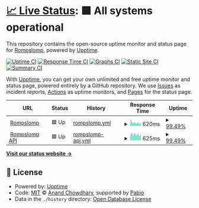 # [📈 Live Status](https://rompslomp.github.io/upptime): <!--live status--> **🟩 All systems operational**

This repository contains the open-source uptime monitor and status page for [Rompslomp](https://rompslomp.github.io/upptime), powered by [Upptime](https://github.com/upptime/upptime).

[![Uptime CI](https://github.com/rompslomp/upptime/workflows/Uptime%20CI/badge.svg)](https://github.com/rompslomp/upptime/actions?query=workflow%3A%22Uptime+CI%22)
[![Response Time CI](https://github.com/rompslomp/upptime/workflows/Response%20Time%20CI/badge.svg)](https://github.com/rompslomp/upptime/actions?query=workflow%3A%22Response+Time+CI%22)
[![Graphs CI](https://github.com/rompslomp/upptime/workflows/Graphs%20CI/badge.svg)](https://github.com/rompslomp/upptime/actions?query=workflow%3A%22Graphs+CI%22)
[![Static Site CI](https://github.com/rompslomp/upptime/workflows/Static%20Site%20CI/badge.svg)](https://github.com/rompslomp/upptime/actions?query=workflow%3A%22Static+Site+CI%22)
[![Summary CI](https://github.com/rompslomp/upptime/workflows/Summary%20CI/badge.svg)](https://github.com/rompslomp/upptime/actions?query=workflow%3A%22Summary+CI%22)

With [Upptime](https://upptime.js.org), you can get your own unlimited and free uptime monitor and status page, powered entirely by a GitHub repository. We use [Issues](https://github.com/rompslomp/upptime/issues) as incident reports, [Actions](https://github.com/rompslomp/upptime/actions) as uptime monitors, and [Pages](https://rompslomp.github.io/upptime) for the status page.

<!--start: status pages-->
<!-- This summary is generated by Upptime (https://github.com/upptime/upptime) -->
<!-- Do not edit this manually, your changes will be overwritten -->
<!-- prettier-ignore -->
| URL | Status | History | Response Time | Uptime |
| --- | ------ | ------- | ------------- | ------ |
| <img alt="" src="https://icons.duckduckgo.com/ip3/app.rompslomp.nl.ico" height="13"> [Rompslomp](https://app.rompslomp.nl/up) | 🟩 Up | [rompslomp.yml](https://github.com/rompslomp/uptime/commits/HEAD/history/rompslomp.yml) | <details><summary><img alt="Response time graph" src="./graphs/rompslomp/response-time-week.png" height="20"> 620ms</summary><br><a href="https://status.rompslomp.nl/history/rompslomp"><img alt="Response time 557" src="https://img.shields.io/endpoint?url=https%3A%2F%2Fraw.githubusercontent.com%2Frompslomp%2Fuptime%2FHEAD%2Fapi%2Frompslomp%2Fresponse-time.json"></a><br><a href="https://status.rompslomp.nl/history/rompslomp"><img alt="24-hour response time 431" src="https://img.shields.io/endpoint?url=https%3A%2F%2Fraw.githubusercontent.com%2Frompslomp%2Fuptime%2FHEAD%2Fapi%2Frompslomp%2Fresponse-time-day.json"></a><br><a href="https://status.rompslomp.nl/history/rompslomp"><img alt="7-day response time 620" src="https://img.shields.io/endpoint?url=https%3A%2F%2Fraw.githubusercontent.com%2Frompslomp%2Fuptime%2FHEAD%2Fapi%2Frompslomp%2Fresponse-time-week.json"></a><br><a href="https://status.rompslomp.nl/history/rompslomp"><img alt="30-day response time 566" src="https://img.shields.io/endpoint?url=https%3A%2F%2Fraw.githubusercontent.com%2Frompslomp%2Fuptime%2FHEAD%2Fapi%2Frompslomp%2Fresponse-time-month.json"></a><br><a href="https://status.rompslomp.nl/history/rompslomp"><img alt="1-year response time 557" src="https://img.shields.io/endpoint?url=https%3A%2F%2Fraw.githubusercontent.com%2Frompslomp%2Fuptime%2FHEAD%2Fapi%2Frompslomp%2Fresponse-time-year.json"></a></details> | <details><summary><a href="https://status.rompslomp.nl/history/rompslomp">99.49%</a></summary><a href="https://status.rompslomp.nl/history/rompslomp"><img alt="All-time uptime 99.84%" src="https://img.shields.io/endpoint?url=https%3A%2F%2Fraw.githubusercontent.com%2Frompslomp%2Fuptime%2FHEAD%2Fapi%2Frompslomp%2Fuptime.json"></a><br><a href="https://status.rompslomp.nl/history/rompslomp"><img alt="24-hour uptime 100.00%" src="https://img.shields.io/endpoint?url=https%3A%2F%2Fraw.githubusercontent.com%2Frompslomp%2Fuptime%2FHEAD%2Fapi%2Frompslomp%2Fuptime-day.json"></a><br><a href="https://status.rompslomp.nl/history/rompslomp"><img alt="7-day uptime 99.49%" src="https://img.shields.io/endpoint?url=https%3A%2F%2Fraw.githubusercontent.com%2Frompslomp%2Fuptime%2FHEAD%2Fapi%2Frompslomp%2Fuptime-week.json"></a><br><a href="https://status.rompslomp.nl/history/rompslomp"><img alt="30-day uptime 99.13%" src="https://img.shields.io/endpoint?url=https%3A%2F%2Fraw.githubusercontent.com%2Frompslomp%2Fuptime%2FHEAD%2Fapi%2Frompslomp%2Fuptime-month.json"></a><br><a href="https://status.rompslomp.nl/history/rompslomp"><img alt="1-year uptime 99.84%" src="https://img.shields.io/endpoint?url=https%3A%2F%2Fraw.githubusercontent.com%2Frompslomp%2Fuptime%2FHEAD%2Fapi%2Frompslomp%2Fuptime-year.json"></a></details>
| <img alt="" src="https://icons.duckduckgo.com/ip3/api.rompslomp.nl.ico" height="13"> [Rompslomp API](https://api.rompslomp.nl/api/v1/status) | 🟩 Up | [rompslomp-api.yml](https://github.com/rompslomp/uptime/commits/HEAD/history/rompslomp-api.yml) | <details><summary><img alt="Response time graph" src="./graphs/rompslomp-api/response-time-week.png" height="20"> 625ms</summary><br><a href="https://status.rompslomp.nl/history/rompslomp-api"><img alt="Response time 576" src="https://img.shields.io/endpoint?url=https%3A%2F%2Fraw.githubusercontent.com%2Frompslomp%2Fuptime%2FHEAD%2Fapi%2Frompslomp-api%2Fresponse-time.json"></a><br><a href="https://status.rompslomp.nl/history/rompslomp-api"><img alt="24-hour response time 444" src="https://img.shields.io/endpoint?url=https%3A%2F%2Fraw.githubusercontent.com%2Frompslomp%2Fuptime%2FHEAD%2Fapi%2Frompslomp-api%2Fresponse-time-day.json"></a><br><a href="https://status.rompslomp.nl/history/rompslomp-api"><img alt="7-day response time 625" src="https://img.shields.io/endpoint?url=https%3A%2F%2Fraw.githubusercontent.com%2Frompslomp%2Fuptime%2FHEAD%2Fapi%2Frompslomp-api%2Fresponse-time-week.json"></a><br><a href="https://status.rompslomp.nl/history/rompslomp-api"><img alt="30-day response time 577" src="https://img.shields.io/endpoint?url=https%3A%2F%2Fraw.githubusercontent.com%2Frompslomp%2Fuptime%2FHEAD%2Fapi%2Frompslomp-api%2Fresponse-time-month.json"></a><br><a href="https://status.rompslomp.nl/history/rompslomp-api"><img alt="1-year response time 576" src="https://img.shields.io/endpoint?url=https%3A%2F%2Fraw.githubusercontent.com%2Frompslomp%2Fuptime%2FHEAD%2Fapi%2Frompslomp-api%2Fresponse-time-year.json"></a></details> | <details><summary><a href="https://status.rompslomp.nl/history/rompslomp-api">99.49%</a></summary><a href="https://status.rompslomp.nl/history/rompslomp-api"><img alt="All-time uptime 99.84%" src="https://img.shields.io/endpoint?url=https%3A%2F%2Fraw.githubusercontent.com%2Frompslomp%2Fuptime%2FHEAD%2Fapi%2Frompslomp-api%2Fuptime.json"></a><br><a href="https://status.rompslomp.nl/history/rompslomp-api"><img alt="24-hour uptime 100.00%" src="https://img.shields.io/endpoint?url=https%3A%2F%2Fraw.githubusercontent.com%2Frompslomp%2Fuptime%2FHEAD%2Fapi%2Frompslomp-api%2Fuptime-day.json"></a><br><a href="https://status.rompslomp.nl/history/rompslomp-api"><img alt="7-day uptime 99.49%" src="https://img.shields.io/endpoint?url=https%3A%2F%2Fraw.githubusercontent.com%2Frompslomp%2Fuptime%2FHEAD%2Fapi%2Frompslomp-api%2Fuptime-week.json"></a><br><a href="https://status.rompslomp.nl/history/rompslomp-api"><img alt="30-day uptime 99.13%" src="https://img.shields.io/endpoint?url=https%3A%2F%2Fraw.githubusercontent.com%2Frompslomp%2Fuptime%2FHEAD%2Fapi%2Frompslomp-api%2Fuptime-month.json"></a><br><a href="https://status.rompslomp.nl/history/rompslomp-api"><img alt="1-year uptime 99.84%" src="https://img.shields.io/endpoint?url=https%3A%2F%2Fraw.githubusercontent.com%2Frompslomp%2Fuptime%2FHEAD%2Fapi%2Frompslomp-api%2Fuptime-year.json"></a></details>

<!--end: status pages-->

[**Visit our status website →**](https://rompslomp.github.io/upptime)

## 📄 License

- Powered by: [Upptime](https://github.com/upptime/upptime)
- Code: [MIT](./LICENSE) © [Anand Chowdhary](https://anandchowdhary.com), supported by [Pabio](https://pabio.com)
- Data in the `./history` directory: [Open Database License](https://opendatacommons.org/licenses/odbl/1-0/)
